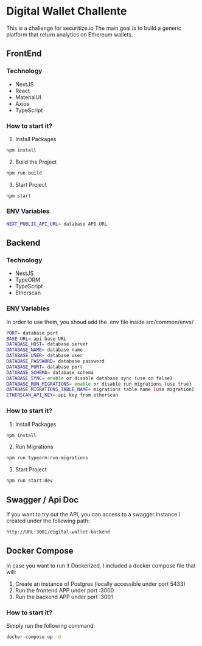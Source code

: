 # Digital Wallet Challente
This is a challenge for securitize.io
The main goal is to build a generic platform that return analytics on Ethereum wallets.

## FrontEnd

### Technology
* NextJS
* React
* MaterialUI
* Axios
* TypeScript

### How to start it?

1. Install Packages
  ```sh
  npm install
  ```
2. Build the Project
  ```sh
  npm run build
  ```
3. Start Project
  ```sh
  npm start
  ```

### ENV Variables
  
```sh
NEXT_PUBLIC_API_URL= database API URL
```

## Backend

### Technology

* NestJS
* TypeORM
* TypeScript
* Etherscan

### ENV Variables
  
In order to use them, you shoud add the .env file inside src/common/envs/
  
```sh
PORT= database port
BASE_URL= api base URL
DATABASE_HOST= database server 
DATABASE_NAME= database name
DATABASE_USER= database user
DATABASE_PASSWORD= database password
DATABASE_PORT= database port
DATABASE_SCHEMA= database schema
DATABASE_SYNC= enable or disable database sync (use on false)
DATABASE_RUN_MIGRATIONS= enable or disable run migrations (use true)
DATABASE_MIGRATIONS_TABLE_NAME= migrations table name (use migration)
ETHERSCAN_API_KEY= api key from etherscan
```

### How to start it?
1. Install Packages
  ```sh
  npm install
  ```
2. Run Migrations
  ```sh
  npm run typeorm:run-migrations
  ```
3. Start Project
  ```sh
  npm run start:dev
  ```

## Swagger / Api Doc

If you want to try out the API, you can access to a swagger instance I created under the following path:

  ```sh
  http://URL:3001/digital-wallet-backend
  ```


## Docker Compose

In case you want to run it Dockerized, I included a docker compose file that will:

1. Create an instance of Postgres (locally accessible under port 5433)
2. Run the frontend APP under port :3000
3. Run the backend APP under port :3001

### How to start it?

Simply run the following command:

  ```sh
  docker-compose up -d
  ```
